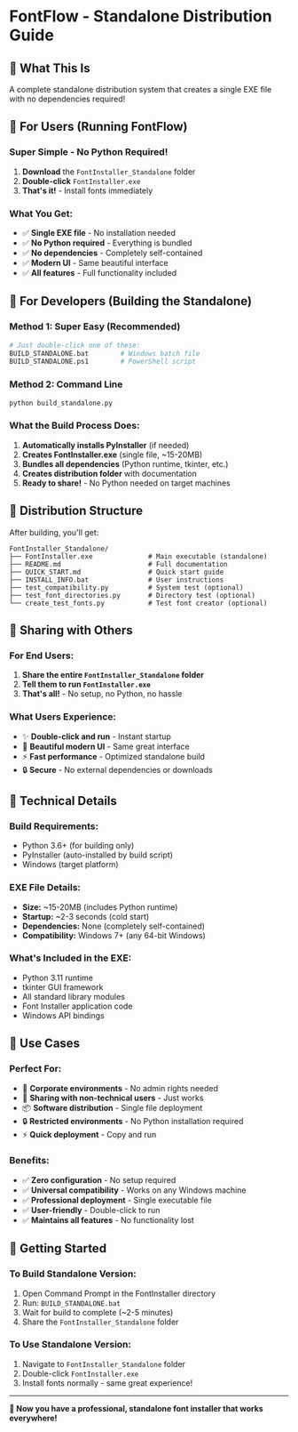 # FontFlow - Standalone Distribution Guide

## 🎯 What This Is
A complete standalone distribution system that creates a single EXE file with no dependencies required!

## 🚀 For Users (Running FontFlow)

### **Super Simple - No Python Required!**
1. **Download** the `FontInstaller_Standalone` folder
2. **Double-click** `FontInstaller.exe` 
3. **That's it!** - Install fonts immediately

### **What You Get:**
- ✅ **Single EXE file** - No installation needed
- ✅ **No Python required** - Everything is bundled
- ✅ **No dependencies** - Completely self-contained
- ✅ **Modern UI** - Same beautiful interface
- ✅ **All features** - Full functionality included

## 🔨 For Developers (Building the Standalone)

### **Method 1: Super Easy (Recommended)**
```bash
# Just double-click one of these:
BUILD_STANDALONE.bat        # Windows batch file
BUILD_STANDALONE.ps1        # PowerShell script
```

### **Method 2: Command Line**
```bash
python build_standalone.py
```

### **What the Build Process Does:**
1. **Automatically installs PyInstaller** (if needed)
2. **Creates FontInstaller.exe** (single file, ~15-20MB)
3. **Bundles all dependencies** (Python runtime, tkinter, etc.)
4. **Creates distribution folder** with documentation
5. **Ready to share!** - No Python needed on target machines

## 📁 Distribution Structure

After building, you'll get:
```
FontInstaller_Standalone/
├── FontInstaller.exe              # Main executable (standalone)
├── README.md                      # Full documentation  
├── QUICK_START.md                 # Quick start guide
├── INSTALL_INFO.bat               # User instructions
├── test_compatibility.py          # System test (optional)
├── test_font_directories.py       # Directory test (optional)
└── create_test_fonts.py           # Test font creator (optional)
```

## 🎁 Sharing with Others

### **For End Users:**
1. **Share the entire `FontInstaller_Standalone` folder**
2. **Tell them to run `FontInstaller.exe`**
3. **That's all!** - No setup, no Python, no hassle

### **What Users Experience:**
- ✨ **Double-click and run** - Instant startup
- 🎨 **Beautiful modern UI** - Same great interface
- ⚡ **Fast performance** - Optimized standalone build
- 🔒 **Secure** - No external dependencies or downloads

## 🔧 Technical Details

### **Build Requirements:**
- Python 3.6+ (for building only)
- PyInstaller (auto-installed by build script)
- Windows (target platform)

### **EXE File Details:**
- **Size:** ~15-20MB (includes Python runtime)
- **Startup:** ~2-3 seconds (cold start)
- **Dependencies:** None (completely self-contained)
- **Compatibility:** Windows 7+ (any 64-bit Windows)

### **What's Included in the EXE:**
- Python 3.11 runtime
- tkinter GUI framework
- All standard library modules
- Font Installer application code
- Windows API bindings

## 🎯 Use Cases

### **Perfect For:**
- 🏢 **Corporate environments** - No admin rights needed
- 👥 **Sharing with non-technical users** - Just works
- 📦 **Software distribution** - Single file deployment
- 🔒 **Restricted environments** - No Python installation required
- ⚡ **Quick deployment** - Copy and run

### **Benefits:**
- ✅ **Zero configuration** - No setup required
- ✅ **Universal compatibility** - Works on any Windows machine
- ✅ **Professional deployment** - Single executable file
- ✅ **User-friendly** - Double-click to run
- ✅ **Maintains all features** - No functionality lost

## 🚀 Getting Started

### **To Build Standalone Version:**
1. Open Command Prompt in the FontInstaller directory
2. Run: `BUILD_STANDALONE.bat`
3. Wait for build to complete (~2-5 minutes)
4. Share the `FontInstaller_Standalone` folder

### **To Use Standalone Version:**
1. Navigate to `FontInstaller_Standalone` folder
2. Double-click `FontInstaller.exe`
3. Install fonts normally - same great experience!

---

**🎉 Now you have a professional, standalone font installer that works everywhere!**

